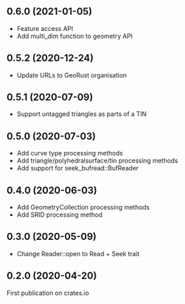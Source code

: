 ## 0.6.0 (2021-01-05)

* Feature access API
* Add multi_dim function to geometry API

## 0.5.2 (2020-12-24)

* Update URLs to GeoRust organisation

## 0.5.1 (2020-07-09)

* Support untagged triangles as parts of a TIN

## 0.5.0 (2020-07-03)

* Add curve type processing methods
* Add triangle/polyhedralsurface/tin processing methods
* Add support for seek_bufread::BufReader

## 0.4.0 (2020-06-03)

* Add GeometryCollection processing methods
* Add SRID processing method

## 0.3.0 (2020-05-09)

* Change Reader::open to Read + Seek trait 

## 0.2.0 (2020-04-20)

First publication on crates.io
